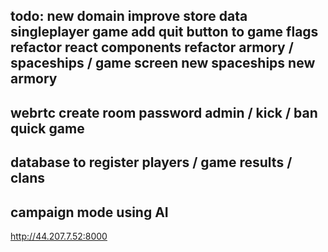 todo:
        new domain
    improve store data
    singleplayer game
    add quit button to game
    flags
    refactor react components
    refactor armory / spaceships / game screen
    new spaceships
    new armory
----
webrtc
    create room
    password
    admin / kick / ban
    quick game
-----
database to register players / game results / clans
-----
campaign mode using AI
-----

http://44.207.7.52:8000